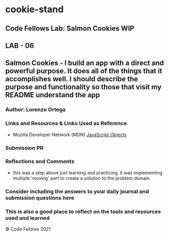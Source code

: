 # cookie-stand

## Code Fellows Lab: Salmon Cookies WIP

## LAB - 06

## Salmon Cookies - I build an app with a direct and powerful purpose. It does all of the things that it accomplishes well. I should describe the purpose and functionality so those that visit my README understand the app

### Author: Lorenzo Ortega

### Links and Resources & Links Used as Reference

- Mozilla Developer Network (MDN) [JavaScript Objects](https://developer.mozilla.org/en-us/docs/Web/JavaScript/Guide/Working_with_Objects)

### Submission PR

### Reflections and Comments

- this was a step above just learning and practicing, it was implementing multiple 'moving' part to create a solution to the problem domain

### Consider including the answers to your daily journal and submission questions here

### This is also a good place to reflect on the tools and resources used and learned

© Code Fellows 2021
